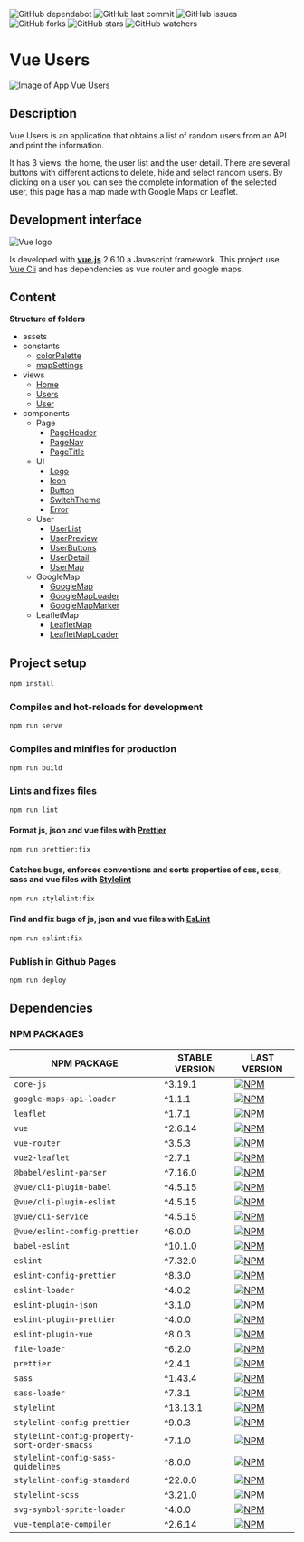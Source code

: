 ![GitHub dependabot](https://img.shields.io/badge/dependabot-enabled-025e8c?logo=Dependabot)
![GitHub last commit](https://img.shields.io/github/last-commit/beatrizsmerino/vue-users)
![GitHub issues](https://img.shields.io/github/issues/beatrizsmerino/vue-users)
![GitHub forks](https://img.shields.io/github/forks/beatrizsmerino/vue-users)
![GitHub stars](https://img.shields.io/github/stars/beatrizsmerino/vue-users)
![GitHub watchers](https://img.shields.io/github/watchers/beatrizsmerino/vue-users)

# Vue Users

![Image of App Vue Users](./README/images/vue-users.gif)

## Description

Vue Users is an application that obtains a list of random users from an API and print the information.

It has 3 views: the home, the user list and the user detail. There are several buttons with different actions to delete, hide and select random users. By clicking on a user you can see the complete information of the selected user, this page has a map made with Google Maps or Leaflet.

## Development interface

![Vue logo](./README/images/vue-js-2.jpg)

Is developed with **[vue.js](https://vuejs.org/)** 2.6.10 a Javascript framework. This project use [Vue Cli](https://cli.vuejs.org/) and has dependencies as vue router and google maps.

## Content

**Structure of folders**

-   assets
-   constants
    -   [colorPalette](./src/constants/colorPalette.js)
    -   [mapSettings](./src/constants/mapSettings.js)
-   views
    -   [Home](./src/views/Home.vue)
    -   [Users](./src/views/Users.vue)
    -   [User](./src/views/User.vue)
-   components
    -   Page
        -   [PageHeader](./src/components/Page/PageHeader.vue)
        -   [PageNav](./src/components/Page/PageNav.vue)
        -   [PageTitle](./src/components/Page/PageTitle.vue)
    -   UI
        -   [Logo](./src/components/UI/Logo.vue)
        -   [Icon](./src/components/UI/Icon.vue)
        -   [Button](./src/components/UI/Button.vue)
        -   [SwitchTheme](./src/components/UI/SwitchTheme.vue)
        -   [Error](./src/components/UI/Error.vue)
    -   User
        -   [UserList](./src/components/User/UserList.vue)
        -   [UserPreview](./src/components/User/UserPreview.vue)
        -   [UserButtons](./src/components/User/UserButtons.vue)
        -   [UserDetail](./src/components/User/UserDetail.vue)
        -   [UserMap](./src/components/User/UserMap.vue)
    -   GoogleMap
        -   [GoogleMap](./src/components/GoogleMap/GoogleMap.vue)
        -   [GoogleMapLoader](./src/components/GoogleMap/GoogleMapLoader.vue)
        -   [GoogleMapMarker](./src/components/GoogleMap/GoogleMapMarker.vue)
    -   LeafletMap
        -   [LeafletMap](./src/components/LeafletMap/LeafletMap.vue)
        -   [LeafletMapLoader](./src/components/LeafletMap/LeafletMapLoader.vue)

## Project setup

```bash
npm install
```

### Compiles and hot-reloads for development

```bash
npm run serve
```

### Compiles and minifies for production

```bash
npm run build
```

### Lints and fixes files

```bash
npm run lint
```

#### Format js, json and vue files with [Prettier](https://prettier.io/)

```bash
npm run prettier:fix
```

#### Catches bugs, enforces conventions and sorts properties of css, scss, sass and vue files with [Stylelint](https://stylelint.io/)

```bash
npm run stylelint:fix
```

#### Find and fix bugs of js, json and vue files with [EsLint](https://eslint.org/)

```bash
npm run eslint:fix
```

### Publish in Github Pages

```bash
npm run deploy
```

## Dependencies

### NPM PACKAGES

| NPM PACKAGE                                   | STABLE VERSION | LAST VERSION                                                                                                                                                   |
| --------------------------------------------- | -------------- | -------------------------------------------------------------------------------------------------------------------------------------------------------------- |
| `core-js`                                     | ^3.19.1        | [![NPM](https://nodeico.herokuapp.com/core-js.svg)](https://npmjs.com/package/core-js)                                                                         |
| `google-maps-api-loader`                      | ^1.1.1         | [![NPM](https://nodeico.herokuapp.com/google-maps-api-loader.svg)](https://npmjs.com/package/google-maps-api-loader)                                           |
| `leaflet`                                     | ^1.7.1         | [![NPM](https://nodeico.herokuapp.com/leaflet.svg)](https://npmjs.com/package/leaflet)                                                                         |
| `vue`                                         | ^2.6.14        | [![NPM](https://nodeico.herokuapp.com/vue.svg)](https://npmjs.com/package/vue)                                                                                 |
| `vue-router`                                  | ^3.5.3         | [![NPM](https://nodeico.herokuapp.com/vue-router.svg)](https://npmjs.com/package/vue-router)                                                                   |
| `vue2-leaflet`                                | ^2.7.1         | [![NPM](https://nodeico.herokuapp.com/vue2-leaflet.svg)](https://npmjs.com/package/vue2-leaflet)                                                               |
| `@babel/eslint-parser`                        | ^7.16.0        | [![NPM](https://nodeico.herokuapp.com/@babel/eslint-parser.svg)](https://npmjs.com/package/@babel/eslint-parser)                                               |
| `@vue/cli-plugin-babel`                       | ^4.5.15        | [![NPM](https://nodeico.herokuapp.com/@vue/cli-plugin-babel.svg)](https://npmjs.com/package/@vue/cli-plugin-babel)                                             |
| `@vue/cli-plugin-eslint`                      | ^4.5.15        | [![NPM](https://nodeico.herokuapp.com/@vue/cli-plugin-eslint.svg)](https://npmjs.com/package/@vue/cli-plugin-eslint)                                           |
| `@vue/cli-service`                            | ^4.5.15        | [![NPM](https://nodeico.herokuapp.com/@vue/cli-service.svg)](https://npmjs.com/package/@vue/cli-service)                                                       |
| `@vue/eslint-config-prettier`                 | ^6.0.0         | [![NPM](https://nodeico.herokuapp.com/@vue/eslint-config-prettier.svg)](https://npmjs.com/package/@vue/eslint-config-prettier)                                 |
| `babel-eslint`                                | ^10.1.0        | [![NPM](https://nodeico.herokuapp.com/babel-eslint.svg)](https://npmjs.com/package/babel-eslint)                                                               |
| `eslint`                                      | ^7.32.0        | [![NPM](https://nodeico.herokuapp.com/eslint.svg)](https://npmjs.com/package/eslint)                                                                           |
| `eslint-config-prettier`                      | ^8.3.0         | [![NPM](https://nodeico.herokuapp.com/eslint-config-prettier.svg)](https://npmjs.com/package/eslint-config-prettier)                                           |
| `eslint-loader`                               | ^4.0.2         | [![NPM](https://nodeico.herokuapp.com/eslint-loader.svg)](https://npmjs.com/package/eslint-loader)                                                             |
| `eslint-plugin-json`                          | ^3.1.0         | [![NPM](https://nodeico.herokuapp.com/eslint-plugin-json.svg)](https://npmjs.com/package/eslint-plugin-json)                                                   |
| `eslint-plugin-prettier`                      | ^4.0.0         | [![NPM](https://nodeico.herokuapp.com/eslint-plugin-prettier.svg)](https://npmjs.com/package/eslint-plugin-prettier)                                           |
| `eslint-plugin-vue`                           | ^8.0.3         | [![NPM](https://nodeico.herokuapp.com/eslint-plugin-vue.svg)](https://npmjs.com/package/eslint-plugin-vue)                                                     |
| `file-loader`                                 | ^6.2.0         | [![NPM](https://nodeico.herokuapp.com/file-loader.svg)](https://npmjs.com/package/file-loader)                                                                 |
| `prettier`                                    | ^2.4.1         | [![NPM](https://nodeico.herokuapp.com/prettier.svg)](https://npmjs.com/package/prettier)                                                                       |
| `sass`                                        | ^1.43.4        | [![NPM](https://nodeico.herokuapp.com/sass.svg)](https://npmjs.com/package/sass)                                                                               |
| `sass-loader`                                 | ^7.3.1         | [![NPM](https://nodeico.herokuapp.com/sass-loader.svg)](https://npmjs.com/package/sass-loader)                                                                 |
| `stylelint`                                   | ^13.13.1       | [![NPM](https://nodeico.herokuapp.com/stylelint.svg)](https://npmjs.com/package/stylelint)                                                                     |
| `stylelint-config-prettier`                   | ^9.0.3         | [![NPM](https://nodeico.herokuapp.com/stylelint-config-prettier.svg)](https://npmjs.com/package/stylelint-config-prettier)                                     |
| `stylelint-config-property-sort-order-smacss` | ^7.1.0         | [![NPM](https://nodeico.herokuapp.com/stylelint-config-property-sort-order-smacss.svg)](https://npmjs.com/package/stylelint-config-property-sort-order-smacss) |
| `stylelint-config-sass-guidelines`            | ^8.0.0         | [![NPM](https://nodeico.herokuapp.com/stylelint-config-sass-guidelines.svg)](https://npmjs.com/package/stylelint-config-sass-guidelines)                       |
| `stylelint-config-standard`                   | ^22.0.0        | [![NPM](https://nodeico.herokuapp.com/stylelint-config-standard.svg)](https://npmjs.com/package/stylelint-config-standard)                                     |
| `stylelint-scss`                              | ^3.21.0        | [![NPM](https://nodeico.herokuapp.com/stylelint-scss.svg)](https://npmjs.com/package/stylelint-scss)                                                           |
| `svg-symbol-sprite-loader`                    | ^4.0.0         | [![NPM](https://nodeico.herokuapp.com/svg-symbol-sprite-loader.svg)](https://npmjs.com/package/svg-symbol-sprite-loader)                                       |
| `vue-template-compiler`                       | ^2.6.14        | [![NPM](https://nodeico.herokuapp.com/vue-template-compiler.svg)](https://npmjs.com/package/vue-template-compiler)                                             |
